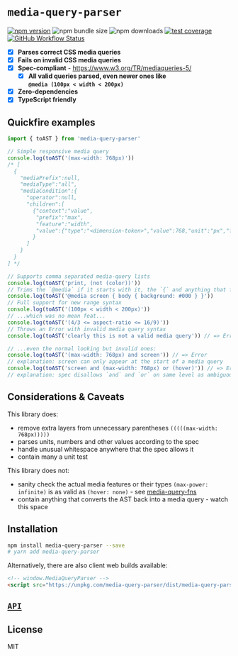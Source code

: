 # `media-query-parser`

[![npm version](https://img.shields.io/npm/v/media-query-parser.svg?style=flat-square)](https://www.npmjs.com/package/media-query-parser)
![npm bundle size](https://img.shields.io/bundlephobia/minzip/media-query-parser?style=flat-square)
![npm downloads](https://img.shields.io/npm/dw/media-query-parser)
[![test coverage](https://img.shields.io/badge/dynamic/json?style=flat-square&color=brightgreen&label=coverage&query=%24.total.branches.pct&url=https%3A%2F%2Fraw.githubusercontent.com%2Ftbjgolden%2Fmedia-query-parser%2Fmain%2Fcoverage%2Fcoverage-summary.json)](https://www.npmjs.com/package/media-query-parser)
[![GitHub Workflow Status](https://img.shields.io/github/workflow/status/tbjgolden/media-query-parser/Release?style=flat-square)](https://github.com/tbjgolden/media-query-parser/actions?query=workflow%3ARelease)

- [x] **Parses correct CSS media queries**
- [x] **Fails on invalid CSS media queries**
- [x] **Spec-compliant** - https://www.w3.org/TR/mediaqueries-5/
  - [x] **All valid queries parsed, even newer ones like  
         `@media (100px < width < 200px)`**
- [x] **Zero-dependencies**
- [x] **TypeScript friendly**

## Quickfire examples

```js
import { toAST } from 'media-query-parser'

// Simple responsive media query
console.log(toAST('(max-width: 768px)'))
/* [
  {
    "mediaPrefix":null,
    "mediaType":"all",
    "mediaCondition":{
      "operator":null,
      "children":[
        {"context":"value",
         "prefix":"max",
         "feature":"width",
         "value":{"type":"<dimension-token>","value":768,"unit":"px","flag":"number"}
        }
      ]
    }
  }
] */

// Supports comma separated media-query lists
console.log(toAST('print, (not (color))'))
// Trims the `@media` if it starts with it, the `{` and anything that follows
console.log(toAST('@media screen { body { background: #000 } }'))
// Full support for new range syntax
console.log(toAST('(100px < width < 200px)'))
// ...which was no mean feat...
console.log(toAST('(4/3 <= aspect-ratio <= 16/9)'))
// Throws an Error with invalid media query syntax
console.log(toAST('clearly this is not a valid media query')) // => Error

// ...even the normal looking but invalid ones:
console.log(toAST('(max-width: 768px) and screen')) // => Error
// explanation: screen can only appear at the start of a media query
console.log(toAST('screen and (max-width: 768px) or (hover)')) // => Error
// explanation: spec disallows `and` and `or` on same level as ambiguous
```

## Considerations & Caveats

This library does:

- remove extra layers from unnecessary parentheses `(((((max-width: 768px)))))`
- parses units, numbers and other values according to the spec
- handle unusual whitespace anywhere that the spec allows it
- contain many a unit test

This library does not:

- sanity check the actual media features or their types `(max-power: infinite)`
  is as valid as `(hover: none)` - see
  [media-query-fns](https://github.com/tbjgolden/media-query-fns)
- contain anything that converts the AST back into a media query - watch this
  space

## Installation

```sh
npm install media-query-parser --save
# yarn add media-query-parser
```

Alternatively, there are also client web builds available:

```html
<!-- window.MediaQueryParser -->
<script src="https://unpkg.com/media-query-parser/dist/media-query-parser.umd.js"></script>
```

## [`API`](api)

## License

MIT

<!-- Original starter readme: https://github.com/tbjgolden/create-typescript-react-library -->
